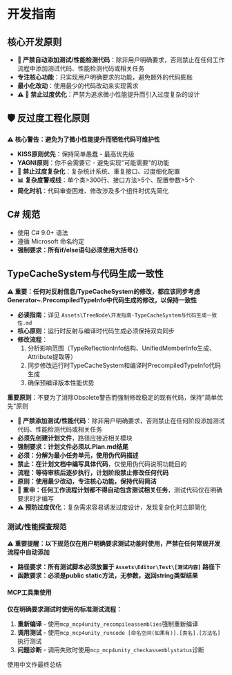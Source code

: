 ﻿# 开发指南

## 核心开发原则
- **🚫 严禁自动添加测试/性能检测代码**：除非用户明确要求，否则禁止在任何工作流程中添加测试代码、性能检测代码或相关任务
- **专注核心功能**：只实现用户明确要求的功能，避免额外的代码膨胀
- **最小化改动**：使用最少的代码改动来实现需求
- **⚠️ 🚫 禁止过度优化**：严禁为追求微小性能提升而引入过度复杂的设计

## 🛡️ 反过度工程化原则

**⚠️ 核心警告：避免为了微小性能提升而牺牲代码可维护性**

- **KISS原则优先**：保持简单愚蠢 - 最高优先级
- **YAGNI原则**：你不会需要它 - 避免实现"可能需要"的功能
- **🚫 禁止过度复杂化**：复杂统计系统、重复接口、过度细化配置
- **📊 复杂度警戒线**：单个类>300行、接口方法>5个、配置参数>5个
- **简化时机**：代码审查困难、修改涉及多个组件时优先简化

## C# 规范
- 使用 C# 9.0+ 语法
- 遵循 Microsoft 命名约定
- **强制要求：所有if/else语句必须使用大括号{}**

## TypeCacheSystem与代码生成一致性
**⚠️ 重要：任何对反射信息/TypeCacheSystem的修改，都应该同步考虑Generator~.PrecompiledTypeInfo中代码生成的修改，以保持一致性**

- **必读指南**：详见 `Assets\TreeNode\开发指南-TypeCacheSystem与代码生成一致性.md`
- **核心原则**：运行时反射与编译时代码生成必须保持双向同步
- **修改流程**：
  1. 分析影响范围（TypeReflectionInfo结构、UnifiedMemberInfo生成、Attribute提取等）
  2. 同步修改运行时TypeCacheSystem和编译时PrecompiledTypeInfo代码生成
  3. 确保预编译版本性能优势

**重要原则**：不要为了消除Obsolete警告而强制修改稳定的现有代码，保持"简单优先"原则
- **🚫 严禁添加测试/性能代码**：除非用户明确要求，否则禁止在任何阶段添加测试代码、性能检测代码或相关任务
- **必须先创建计划文件**，路径应接近相关模块
- **强制要求：计划文件必须以.Plan.md结尾**
- **必须：分解为最小任务单元，使用伪代码描述**
- **禁止：在计划文档中编写具体代码**，仅使用伪代码说明功能目的
- **流程：等待审核后逐步执行，计划阶段禁止修改任何代码**
- **原则：使用最少改动，专注核心功能，保持代码简洁**
- **🚫 重申：任何工作流程计划都不得自动包含测试相关任务**，测试代码仅在明确要求时才编写
- **⚠️ 预防过度优化**：复杂需求容易诱发过度设计，发现复杂化时立即简化

### 测试/性能探查规范

**⚠️ 重要提醒：以下规范仅在用户明确要求测试功能时使用，严禁在任何常规开发流程中自动添加**

- **路径要求：所有测试脚本必须放置于 `Assets\Editor\Test\[测试内容]` 路径下**
- **函数要求：必须是public static方法，无参数，返回string类型结果**

#### MCP工具集使用
**仅在明确要求测试时使用的标准测试流程：**
1. **重新编译** - 使用`mcp_mcp4unity_recompileassemblies`强制重新编译
2. **调用测试** - 使用`mcp_mcp4unity_runcode [命名空间(如果有)].[类名].[方法名]`执行测试
3. **问题诊断** - 调用失败时使用`mcp_mcp4unity_checkassemblystatus`诊断

使用中文作最终总结